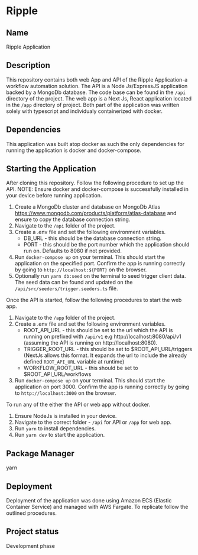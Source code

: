 # Ripple

## Name

Ripple Application

## Description

This repository contains both web App and API of the Ripple Application-a workflow automation solution. The API is a Node Js/ExpressJS application backed by a MongoDb database. The code base can be found in the `/api` directory of the project. The web app is a Next Js, React application located in the `/app` directory of project. Both part of the application was written solely with typescript and individualy containerized with docker.

## Dependencies

This application was built atop docker as such the only dependencies for running the application is docker and docker-compose.

## Starting the Application

After cloning this repository. Follow the following procedure to set up the API.
NOTE: Ensure docker and docker-compose is successfully installed in your device before running application.

1. Create a MongoDb cluster and database on MongoDb Atlas https://www.mongodb.com/products/platform/atlas-database and ensure to copy the database connection string.
2. Navigate to the `/api` folder of the project.
3. Create a .env file and set the following environment variables.
   - DB_URL - this should be the database connection string.
   - PORT - this should be the port number which the application should run on. Defaults to 8080 if not provided.
4. Run `docker-compose up` on your terminal. This should start the application on the specified port. Confirm the app is running correctly by going to `http://localhost:${PORT}` on the browser.
5. Optionally run `yarn db:seed` on the terminal to seed trigger client data. The seed data can be found and updated on the `/api/src/seeders/trigger.seeders.ts` file.

Once the API is started, follow the following procedures to start the web app.

1. Navigate to the `/app` folder of the project.
2. Create a .env file and set the following environment variables.
   - ROOT_API_URL - this should be set to the url which the API is running on prefixed with `/api/v1` e.g http://localhost:8080/api/v1 (assuming the API is running on http://localhost:8080).
   - TRIGGER_ROOT_URL - this should be set to $ROOT_API_URL/triggers (NextJs allows this format. It expands the url to include the already defined `ROOT_API_URL` variable at runtime)
   - WORKFLOW_ROOT_URL - this should be set to $ROOT_API_URL/workflows
3. Run `docker-compose up` on your terminal. This should start the application on port 3000. Confirm the app is running correctly by going to `http://localhost:3000` on the browser.

To run any of the either the API or web app without docker.

1. Ensure NodeJs is installed in your device.
2. Navigate to the correct folder - `/api` for API or `/app` for web app.
3. Run `yarn` to install dependencies.
4. Run `yarn dev` to start the application.

## Package Manager

yarn

## Deployment

Deployment of the application was done using Amazon ECS (Elastic Container Service) and managed with AWS Fargate. To replicate follow the outlined procedures.

## Project status

Development phase
